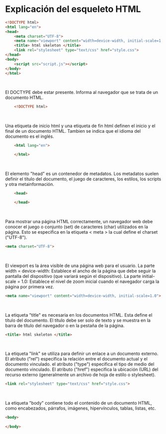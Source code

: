 # Explicación del esqueleto HTML

```html
<!DOCTYPE html>
<html lang="en">
<head>
    <meta charset="UTF-8">
    <meta name="viewport" content="width=device-width, initial-scale=1.0">
    <title> html skeleton </title>
    <link rel="stylesheet" type="text/css" href="style.css">
</head>
<body>
    <script src="script.js"></script>
</body>
</html>
```

<br>

El DOCTYPE debe estar presente. Informa al navegador que se trata de un documento HTML.

```html
    <!DOCTYPE html>
```

<br>

Una etiqueta de inicio html y una etiqueta de fin html definen el inicio y el final de un documento HTML. Tambien se indica que el idioma del documento es el inglés.

```html
    <html lang="en">

    </html>
```

<br>

El elemento "head" es un contenedor de metadatos. Los metadatos suelen definir el título del documento, el juego de caracteres, los estilos, los scripts y otra metainformación.

```html
    <head>

    </head>
```

<br>

Para mostrar una página HTML correctamente, un navegador web debe conocer el juego o conjunto (set) de caracteres (char) utilizados en la página. Esto se especifica en la etiqueta < meta > la cual define el charset ("UTF-8").

```html
<meta charset="UTF-8">
```

<br>

El viewport es la área visible de una página web para el usuario.
La parte width = device-width: Establece el ancho de la página que debe seguir la pantalla del dispositivo (que variará según el dispositivo). 
La parte initial-scale = 1.0: Establece el nivel de zoom inicial cuando el navegador carga la página por primera vez.

```html
<meta name="viewport" content="width=device-width, initial-scale=1.0">
```

<br>

La etiqueta "title" es necesaria en los documentos HTML. Esta define el título del documento. El título debe ser solo de texto y se muestra en la barra de título del navegador o en la pestaña de la página.

```html
<title> html skeleton </title>
```

<br>

La etiqueta "link" se utiliza para definir un enlace a un documento externo.  El atributo ("rel") especifica la relación entre el documento actual y el documento vinculado.  el atributo ("type") especifica el tipo de medio del documento vinculado.  El atributo ("href") especifica la ubicación (URL) del recurso externo (generalmente un archivo de hoja de estilo o stylesheet).

```html
<link rel="stylesheet" type="text/css" href="style.css">
```

<br>

La etiqueta "body" contiene todo el contenido de un documento HTML, como encabezados, párrafos, imágenes, hipervínculos, tablas, listas, etc.

```html
<body>
    
</body>
```

